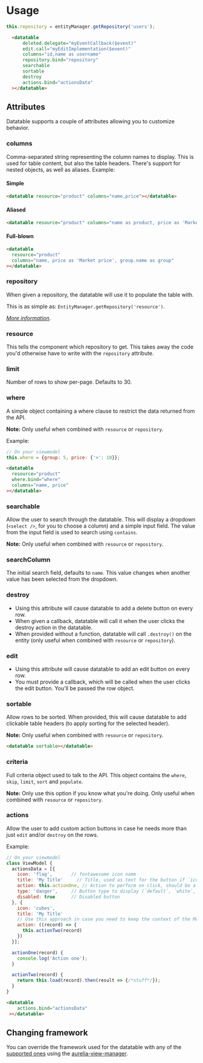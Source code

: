 # Usage

```js
this.repository = entityManager.getRepository('users');
```

```html
  <datatable
      deleted.delegate="myEventCallback($event)"
      edit.call="myEditImplementation($event)"
      columns="id,name as username"
      repository.bind="repository"
      searchable
      sortable
      destroy
      actions.bind="actionsData"
  ></datatable>
```

## Attributes
Datatable supports a couple of attributes allowing you to customize behavior.

### columns
Comma-separated string representing the column names to display. This is used for table content, but also the table headers. There's support for nested objects, as well as aliases. Example:

#### Simple
```html
<datatable resource="product" columns="name,price"></datatable>
```

#### Aliased
```html
<datatable resource="product" columns="name as product, price as 'Market price'"></datatable>
```

#### Full-blown
```html
<datatable
  resource="product"
  columns="name, price as 'Market price', group.name as group"
></datatable>
```

### repository
When given a repository, the datatable will use it to populate the table with.

This is as simple as: `EntityManager.getRepository('resource')`.

*[More information](http://aurelia-orm.spoonx.org/api_repository.html)*.

### resource
This tells the component which repository to get.
This takes away the code you'd otherwise have to write with the `repository` attribute.

### limit
Number of rows to show per-page. Defaults to 30.

### where
A simple object containing a where clause to restrict the data returned from the API.

**Note:** Only useful when combined with `resource` or `repository`.

Example:

```js
// On your viewmodel
this.where = {group: 5, price: {'>': 10}};
```

```html
<datatable
  resource="product"
  where.bind="where"
  columns="name, price"
></datatable>
```

### searchable
Allow the user to search through the datatable. This will display a dropdown (`<select />`, for you to choose a column) and a simple input field. The value from the input field is used to search using `contains`.

**Note:** Only useful when combined with `resource` or `repository`.

### searchColumn
The initial search field, defaults to `name`. This value changes when another value has been selected from the dropdown.

### destroy
* Using this attribute will cause datatable to add a delete button on every row.
* When given a callback, datatable will call it when the user clicks the destroy action in the datatable.
* When provided without a function, datatable will call `.destroy()` on the entity (only useful when combined with `resource` or `repository`).

### edit
* Using this attribute will cause datatable to add an edit button on every row.
* You must provide a callback, which will be called when the user clicks the edit button. You'll be passed the row object.

### sortable
Allow rows to be sorted. When provided, this will cause datatable to add clickable table headers (to apply sorting for the selected header).

**Note:** Only useful when combined with `resource` or `repository`.

```html
<datatable sortable></datatable>
```

### criteria
Full criteria object used to talk to the API. This object contains the `where`, `skip`, `limit`, `sort` and `populate`.

**Note:** Only use this option if you know what you're doing. Only useful when combined with `resource` or `repository`.

### actions
Allow the user to add custom action buttons in case he needs more than just `edit` and/or `destroy` on the rows.

Example:

```js
// On your viewmodel
class ViewModel {
  actionsData = [{
    icon: 'flag',       // fontawesome icon name
    title: 'My Title'     // Title, used as text for the button if `icon` is not provided
    action: this.actionOne, // Action to perform on click, should be a function
    type: 'danger',     // Button type to display (`default`, `white`, `warning`, `danger`...)
    disabled: true      // Disabled button
  }, {
    icon: 'cubes',
    title: 'My Title'
    // Use this approach in case you need to keep the context of the Modelview in `actionTwo`
    action: ((record) => {
      this.actionTwo(record)
    })
  }];

  actionOne(record) {
    console.log('Action one');
  }

  actionTwo(record) {
    return this.load(record).then(result => {/*stuff*/});
  }
}
```

```html
<datatable
    actions.bind="actionsData"
 ></datatable>
```

## Changing framework
You can override the framework used for the datatable with any of the [supported ones](https://github.com/SpoonX/aurelia-datatable/tree/master/src) using the [aurelia-view-manager](https://github.com/spoonx/aurelia-view-manager).